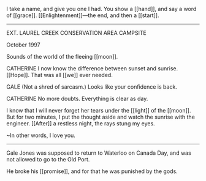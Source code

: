 I take a name, and give you one I had. You show a [[hand]], and say a word of [[grace]]. [[Enlightenment]]—the end, and then a [[start]].

***

EXT. LAUREL CREEK CONSERVATION AREA CAMPSITE

October 1997

Sounds of the world of the fleeing [[moon]].

CATHERINE
I now know the difference between sunset and sunrise. [[Hope]]. That was all [[we]] ever needed. 

GALE
(Not a shred of sarcasm.)
Looks like your confidence is back.

CATHERINE
No more doubts. Everything is clear as day.


I know that I will never forget her tears under the [[light]] of the [[moon]]. But for two minutes, I put the thought aside and watch the sunrise with the engineer. [[After]] a restless night, the rays stung my eyes.

~In other words, I love you.

* * * 

Gale Jones was supposed to return to Waterloo on Canada Day, and was not allowed to go to the Old Port.  
  
He broke his [[promise]], and for that he was punished by the gods.